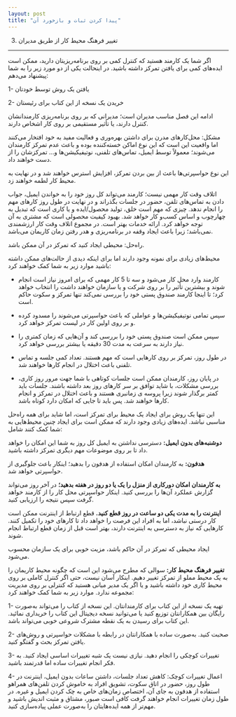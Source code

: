 ```yaml
---
layout: post
title: "پیدا کردن ثبات و بازخورد آن"
---
```

3. تغییر فرهنگ محیط کار از طریق مدیران
--------------------------------------

اگر شما یک کارمند هستید که کنترل کمی بر روی برنامه‌ریزیتان دارید، ممکن
است ایده‌های کمی برای یافتن تمرکز داشته باشید. در اینحالت یکی از دو مورد
زیر را به شما پیشنهاد می‌دهم:

1- یافتن یک روش توسط خودتان

2- خریدن یک نسخه از این کتاب برای رئیستان

ادامه این فصل مناسب مدیران است؛ مدیرانی که بر روی برنامه‌ریزی
کارمندانشان کنترل دارند، یا تأثیر مستقیمی بر روی کار اشخاص دارند.

مشکل: محل‌کارهای مدرن برای داشتن بهره‌وری و فعالیت مفید به خود افتخار
می‌کنند اما واقعیت این است که این نوع اماکن خسته‌کننده بوده و باعث عدم
تمرکز کارمندان می‌شوند؛ معمولاً توسط ایمیل، تماس‌های تلفنی،
نوتیفیکیشن‌ها و... تمرکزشان را از دست خواهند داد.

این نوع حواسپرتی‌ها باعث از بین بردن تمرکز، افزایش استرس خواهند شد و در
نهایت به محیط کار لطمه خواهند زد.

اتلاف وقت کار مهمی نیست؛ کارمند می‌تواند کل روز خود را به خواندن ایمیل،
جواب دادن به تماس‌های تلفن، حضور در جلسات بگذراند و در نهایت در طول روز
کارهای مهم را انجام ندهد. چیزی که مهم است خلق، تولید محصول/ایده و یا
کاری است که تبدیل به چهارچوب و اساس کسب‌و کار خواهد شد. بهبود کیفیت
محصولی است که مشتری به آن توجه خواهد کرد. ارائه خدمات بهتر است. در مجموع
اتلاف وقت کار ارزشمندی نمی‌باشد؛ زیرا باعث ایجاد وقفه در برنامه‌ریزی و
هدر رفتن زمان کاریمان می‌باشد.

راه‌حل: محیطی ایجاد کنید که تمرکز در آن ممکن باشد.

محیط‌های زیادی برای نمونه وجود دارند اما برای اینکه دیدی از حالت‌های
ممکن داشته باشید موارد زیر به شما کمک خواهند کرد:

- کارمند وارد محل کار می‌شود و سه تا 5 کار مهمی که برای امروز نیاز است
انجام شوند و بیشترین تأثیر را بر روی شرکت و یا سازمان خواهند داشت را
انتخاب خواهد کرد؛ تا اینجا کارمند صندوق پستی خود را بررسی نمی‌کند تنها
تمرکز و سکوت حاکم است.

- سپس تمامی نوتیفیکیشن‌ها و عواملی که باعث حواسپرتی می‌شوند را مسدود
کرده و بر روی اولین کار در لیست تمرکز خواهد کرد.

- سپس ممکن است صندوق پستی خود را بررسی کند و آن‌هایی که زمان کمتری را
نیاز دارند به سرعت به مدت 30 دقیقه یا بیشتر بررسی خواهد کرد.

- در طول روز، تمرکز بر روی کارهایی است که مهم هستند. تعداد کمی جلسه و
تماس تلفنی باعث اختلال در انجام کارها خواهند شد.

- در پایان روز، کارمندان ممکن است جلسات کوتاهی با شما جهت مرور روز کاری،
بررسی مشکلات، با شاید توافق بر سر کارهای روز بعد داشته باشند. جلسات باید
کمتر برگذار شوند زیرا پروسه ی زمانبری هستند و باعث اختلال در تمرکز و
انجام کارها خواهند شد. پس باید تا جایی که امکان دارد کوتاه باشد.

این تنها یک روش برای ایجاد یک محیط برای تمرکز است، اما شاید برای همه
راه‌حل مناسبی نباشد. ایده‌های زیادی وجود دارند که ممکن است برای ایجاد
چنین محیط‌هایی به شما کمک کنند شامل:

**دوشنبه‌های بدون ایمیل:** دسترسی نداشتن به ایمیل کل روز به شما این
امکان را خواهد داد تا بر روی موضوعات مهم دیگری تمرکز داشته باشید.

**هدفون:** به کارمندان امکان استفاده از هدفون را بدهید؛ اینکار باعث
جلوگیری از حواسپرتی خواهد شد.

**به کارمندان امکان دورکاری از منزل را یک یا دو روز در هفته بدهید؛** در
آخر روز می‌تواند گزارش عملکرد آن‌ها را بررسی کنید. اینکار حواسپرتی محل
کار را از کارمند خواهد گرفت سپس نتیجه را ارزیابی کنید.

**اینترنت را به مدت یکی دو ساعت در روز قطع کنید.** قطع ارتباط از اینترنت
ممکن است کار درستی نباشد، اما به افراد این فرصت را خواهد داد تا کارهای
خود را تکمیل کنند. کارهایی که نیاز به دسترسی به اینترنت دارند، بهتر است
قبل از زمان قطع ارتباط انجام شوند.

ایجاد محیطی که تمرکز در آن حاکم باشد، مزیت خوبی برای یک سازمان محسوب
می‌شود.

**تغییر فرهنگ محیط کار:** سوالی که مطرح می‌شود این است که چگونه محیط
کاریمان را به یک محیط مملو از تمرکز تغییر دهیم. اینکار آسان نیست، حتی
اگر کنترل کاملی بر روی محیط کاری خود داشته باشید و یا اگر یک مدیر میانی
هستید که کنترلی بر روی مدیریت مجموعه ندارد. موارد زیر به شما کمک خواهند
کرد:

1- تهیه یک نسخه از این کتاب برای کارمندانتان. این نسخه از کتاب را
می‌تواند به‌صورت رایگان بین همکارانتان توزیع کنید یا می‌توانید نسخه
دیجیتال این کتاب را خریداری نمائید. این کتاب برای رسیدن به یک نقطه مشترک
شروعی خوبی می‌تواند باشد.

2- صحبت کنید. به‌صورت ساده با همکارانتان در رابطه با مشکلات حواسپرتی و
روش‌های یافتن تمرکز بحث و گفتگو کنید.

3- تغییرات کوچکی را انجام دهید. نیازی نیست یک شبه تغییرات اساسی ایجاد
کنید. به فکر انجام تغییرات ساده اما قدرتمند باشید.

4- اعمال تغییرات کوچک: کاهش تعداد جلسات، داشتن ساعات بدون ایمیل، اینترنت
در طول روز، حضور در اتاق سکوت، تشویق افراد به خاموش کردن تلفن‌های همراهو
استفاده از هدفون به جای آن، اختصاص زمان‌های خاص به چک کردن ایمیل و غیره.
در طول زمان تغییرات انجام خواهند گرفت کافی است صبور، مشتاق و مثبت اندیش
باشید و مهم‌تر از همه ایده‌هایتان را به‌صورت عملی پیاده‌سازی کنید.
